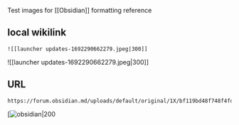 Test images for [[Obsidian]] formatting reference
## local wikilink
```
![[launcher updates-1692290662279.jpeg|300]]
```
![[launcher updates-1692290662279.jpeg|300]]

## URL
```
https://forum.obsidian.md/uploads/default/original/1X/bf119bd48f748f4fd2d65f2d1bb05d3c806883b5.png)
```
[![obsidian|200](https://forum.obsidian.md/uploads/default/original/1X/bf119bd48f748f4fd2d65f2d1bb05d3c806883b5.png)

